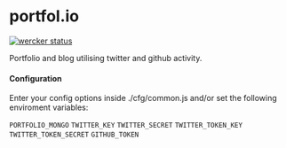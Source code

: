 portfol.io
======

[![wercker status](https://app.wercker.com/status/77d92be3f9d9629bc3526e48bd5f28c9/s "wercker status")](https://app.wercker.com/project/bykey/77d92be3f9d9629bc3526e48bd5f28c9)

Portfolio and blog utilising twitter and github activity.

#### Configuration
Enter your config options inside ./cfg/common.js and/or set the following enviroment variables:

`PORTFOLIO_MONGO`
`TWITTER_KEY`
`TWITTER_SECRET`
`TWITTER_TOKEN_KEY`
`TWITTER_TOKEN_SECRET`
`GITHUB_TOKEN`
